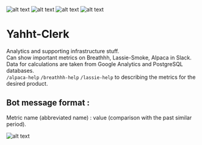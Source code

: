 ![alt text](https://img.shields.io/badge/Python-3.9-blue)
![alt text](https://img.shields.io/badge/Flask-1.1.4-blue)
![alt text](https://img.shields.io/badge/pandas-1.2.4-blue)
![alt text](https://img.shields.io/badge/google--api-2.15-blue)

# Yahht-Clerk
Analytics and supporting infrastructure stuff.   
Can show important metrics on Breathhh, Lassie-Smoke, Alpaca in Slack.  
Data for calculations are taken from Google Analytics and PostgreSQL databases.  
``/alpaca-help`` ``/breathhh-help`` ``/lassie-help`` to describing the metrics for the desired product.  



## Bot message format :
Metric name (abbreviated name) : value (comparison with the past similar period).

  
  
![alt text](https://puu.sh/IhxUi/e1debaf448.gif)
